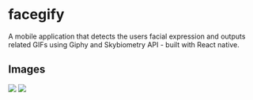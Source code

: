 # facegify
A mobile application that detects the users facial expression and outputs related GIFs using Giphy and Skybiometry API - built with React native. 

 ## Images
 <img src=https://i.imgur.com/xgCM5Pd.png>
 <img src=https://i.imgur.com/6EJTxSn.png>
